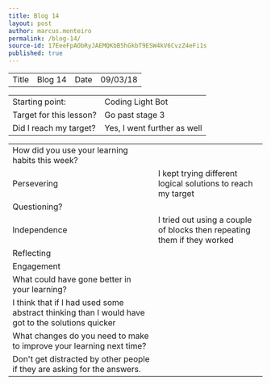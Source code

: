 ```yaml
---
title: Blog 14
layout: post
author: marcus.monteiro
permalink: /blog-14/
source-id: 17EeeFpAObRyJAEMQKbB5hGkbT9ESW4kV6CvzZ4eFi1s
published: true
---
```

<table>
  <tr>
    <td>Title</td>
    <td>Blog 14</td>
    <td>Date</td>
    <td>09/03/18</td>
  </tr>
</table>


<table>
  <tr>
    <td>Starting point:</td>
    <td>Coding Light Bot</td>
  </tr>
  <tr>
    <td>Target for this lesson?</td>
    <td>Go past stage 3</td>
  </tr>
  <tr>
    <td>Did I reach my target? </td>
    <td>Yes, I went further as well</td>
  </tr>
</table>


<table>
  <tr>
    <td>How did you use your learning habits this week?</td>
    <td></td>
  </tr>
  <tr>
    <td>Persevering</td>
    <td>I kept trying different logical solutions to reach my target</td>
  </tr>
  <tr>
    <td>Questioning?</td>
    <td></td>
  </tr>
  <tr>
    <td>Independence</td>
    <td>I tried out using a couple of blocks then repeating them if they worked</td>
  </tr>
  <tr>
    <td>Reflecting</td>
    <td></td>
  </tr>
  <tr>
    <td>Engagement</td>
    <td></td>
  </tr>
  <tr>
    <td>What could have gone better in your learning?</td>
    <td></td>
  </tr>
  <tr>
    <td>I think that if I had used some abstract thinking than I would have got to the solutions quicker</td>
    <td></td>
  </tr>
  <tr>
    <td>What changes do you need to make to improve your learning next time?</td>
    <td></td>
  </tr>
  <tr>
    <td>Don't get distracted by other people if they are asking for the answers.</td>
    <td></td>
  </tr>
</table>


